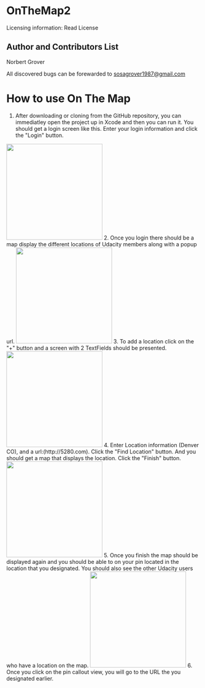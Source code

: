 # OnTheMap2
Licensing information: Read License

Author and Contributors List
------
Norbert Grover

All discovered bugs can be forewarded to sosagrover1987@gmail.com

How to use On The Map
======
1. After downloading or cloning from the GitHub repository, you can immediatley open the project up in Xcode and then you can run it. You should get a login screen like this. Enter your login information and click the "Login" button.
 <img src="https://user-images.githubusercontent.com/12214205/33785106-8310b1a0-dc18-11e7-94b3-0ddc74a097ee.png" height="250"> 
2. Once you login there should be a map display the different locations of Udacity members along with a popup url.
<img src="https://user-images.githubusercontent.com/12214205/33788339-74d3330c-dc26-11e7-9f64-ba1938b74f64.png" height="250">
3. To add a location click on the "+" button and a screen with 2 TextFields should be presented. <img src="https://user-images.githubusercontent.com/12214205/33788432-07738efa-dc27-11e7-9024-3f694532722d.png" height="250">
4. Enter Location information (Denver CO), and a url:(http://5280.com). Click the "Find Location" button. And you should get a map that displays the location. Click the "Finish" button.
<img src="https://user-images.githubusercontent.com/12214205/33788608-1eb6b442-dc28-11e7-880a-e0a7c3d62904.png" height="250">
5. Once you finish the map should be displayed again and you should be able to on your pin located in the location that you designated. You should also see the other Udacity users who have a location on the map.
<img src="https://user-images.githubusercontent.com/12214205/33789952-439fab66-dc31-11e7-8c89-3443cd5973c0.png" height="250">
6. Once you click on the pin callout view, you will go to the URL the you designated earlier.
